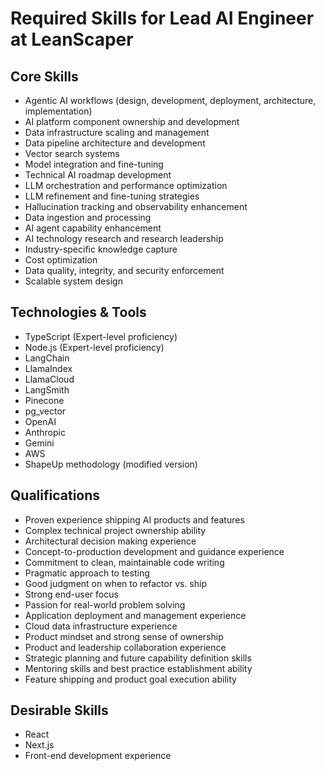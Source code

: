 # Required Skills for Lead AI Engineer at LeanScaper

## Core Skills
- Agentic AI workflows (design, development, deployment, architecture, implementation)
- AI platform component ownership and development
- Data infrastructure scaling and management
- Data pipeline architecture and development
- Vector search systems
- Model integration and fine-tuning
- Technical AI roadmap development
- LLM orchestration and performance optimization
- LLM refinement and fine-tuning strategies
- Hallucination tracking and observability enhancement
- Data ingestion and processing
- AI agent capability enhancement
- AI technology research and research leadership
- Industry-specific knowledge capture
- Cost optimization
- Data quality, integrity, and security enforcement
- Scalable system design

## Technologies & Tools
- TypeScript (Expert-level proficiency)
- Node.js (Expert-level proficiency)
- LangChain
- LlamaIndex
- LlamaCloud
- LangSmith
- Pinecone
- pg_vector
- OpenAI
- Anthropic
- Gemini
- AWS
- ShapeUp methodology (modified version)

## Qualifications
- Proven experience shipping AI products and features
- Complex technical project ownership ability
- Architectural decision making experience
- Concept-to-production development and guidance experience
- Commitment to clean, maintainable code writing
- Pragmatic approach to testing
- Good judgment on when to refactor vs. ship
- Strong end-user focus
- Passion for real-world problem solving
- Application deployment and management experience
- Cloud data infrastructure experience
- Product mindset and strong sense of ownership
- Product and leadership collaboration experience
- Strategic planning and future capability definition skills
- Mentoring skills and best practice establishment ability
- Feature shipping and product goal execution ability

## Desirable Skills
- React
- Next.js
- Front-end development experience

